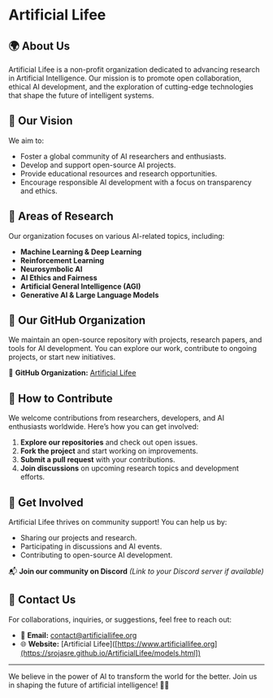 # Artificial Lifee

## 🌍 About Us
Artificial Lifee is a non-profit organization dedicated to advancing research in Artificial Intelligence. Our mission is to promote open collaboration, ethical AI development, and the exploration of cutting-edge technologies that shape the future of intelligent systems.

## 🚀 Our Vision
We aim to:
- Foster a global community of AI researchers and enthusiasts.
- Develop and support open-source AI projects.
- Provide educational resources and research opportunities.
- Encourage responsible AI development with a focus on transparency and ethics.

## 🧠 Areas of Research
Our organization focuses on various AI-related topics, including:
- **Machine Learning & Deep Learning**
- **Reinforcement Learning**
- **Neurosymbolic AI**
- **AI Ethics and Fairness**
- **Artificial General Intelligence (AGI)**
- **Generative AI & Large Language Models**

## 📂 Our GitHub Organization
We maintain an open-source repository with projects, research papers, and tools for AI development. You can explore our work, contribute to ongoing projects, or start new initiatives.

🔗 **GitHub Organization:** [Artificial Lifee](https://github.com/ArtificialLifee)

## 🤝 How to Contribute
We welcome contributions from researchers, developers, and AI enthusiasts worldwide. Here’s how you can get involved:

1. **Explore our repositories** and check out open issues.
2. **Fork the project** and start working on improvements.
3. **Submit a pull request** with your contributions.
4. **Join discussions** on upcoming research topics and development efforts.

## 📢 Get Involved
Artificial Lifee thrives on community support! You can help us by:
- Sharing our projects and research.
- Participating in discussions and AI events.
- Contributing to open-source AI development.

📬 **Join our community on Discord** *(Link to your Discord server if available)*

## 📩 Contact Us
For collaborations, inquiries, or suggestions, feel free to reach out:
- 📧 **Email:** contact@artificiallifee.org
- 🌐 **Website:** [Artificial Lifee]([https://www.artificiallifee.org](https://srojasre.github.io/ArtificialLifee/models.html])


---
We believe in the power of AI to transform the world for the better. Join us in shaping the future of artificial intelligence! 🤖✨
